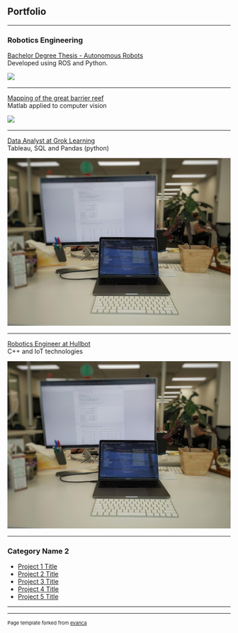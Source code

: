 ## Portfolio

---

### Robotics Engineering

[Bachelor Degree Thesis - Autonomous Robots](/sub_pages/bachelor_thesis.md)  
Developed using ROS and Python.
  
<img src="images/thesis_ball_following.gif?raw=true"/>

---
[Mapping of the great barrier reef](/sub_pages/great_coral_reef.md)  
Matlab applied to computer vision
  
<img src="images/the_final_countdown.gif?raw=true"/>

---
[Data Analyst at Grok Learning](/sub_pages/grok_learning.md)  
Tableau, SQL and Pandas (python)
  
<img src="images/dummy_thumbnail.jpeg?raw=true"/>

---
[Robotics Engineer at Hullbot](/sub_pages/hullbot.md)  
C++ and IoT technologies
  
<img src="images/dummy_thumbnail.jpeg?raw=true"/>

---


### Category Name 2

- [Project 1 Title](http://example.com/)
- [Project 2 Title](http://example.com/)
- [Project 3 Title](http://example.com/)
- [Project 4 Title](http://example.com/)
- [Project 5 Title](http://example.com/)

---




---
<p style="font-size:11px">Page template forked from <a href="https://github.com/evanca/quick-portfolio">evanca</a></p>
<!-- Remove above link if you don't want to attibute -->

